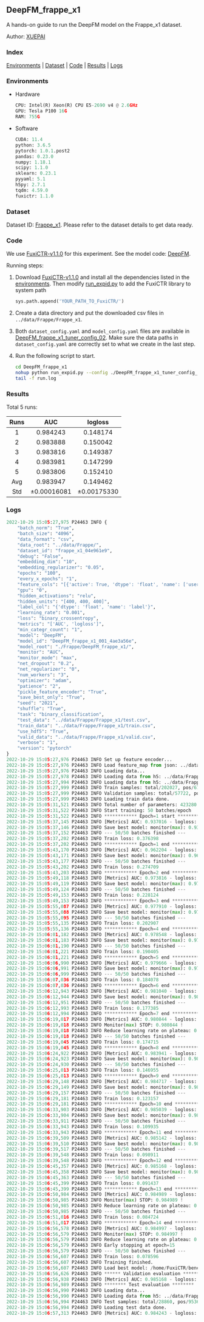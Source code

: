 ## DeepFM_frappe_x1

A hands-on guide to run the DeepFM model on the Frappe_x1 dataset.

Author: [XUEPAI](https://github.com/xue-pai)

### Index

[Environments](#Environments) | [Dataset](#Dataset) | [Code](#Code) | [Results](#Results) | [Logs](#Logs)

### Environments

+ Hardware
  
  ```python
  CPU: Intel(R) Xeon(R) CPU E5-2690 v4 @ 2.6GHz
  GPU: Tesla P100 16G
  RAM: 755G
  ```

+ Software
  
  ```python
  CUDA: 11.4
  python: 3.6.5
  pytorch: 1.0.1.post2
  pandas: 0.23.0
  numpy: 1.18.1
  scipy: 1.1.0
  sklearn: 0.23.1
  pyyaml: 5.1
  h5py: 2.7.1
  tqdm: 4.59.0
  fuxictr: 1.1.0
  ```

### Dataset

Dataset ID: [Frappe_x1](https://github.com/openbenchmark/BARS/blob/master/ctr_prediction/datasets/Frappe/README.md#Frappe_x1). Please refer to the dataset details to get data ready.

### Code

We use [FuxiCTR-v1.1.0](https://github.com/xue-pai/FuxiCTR/tree/v1.1.0) for this experiment. See the model code: [DeepFM](https://github.com/xue-pai/FuxiCTR/blob/v1.1.0/fuxictr/pytorch/models/DeepFM.py).

Running steps:

1. Download [FuxiCTR-v1.1.0](https://github.com/xue-pai/FuxiCTR/archive/refs/tags/v1.1.0.zip) and install all the dependencies listed in the [environments](#environments). Then modify [run_expid.py](./run_expid.py#L5) to add the FuxiCTR library to system path
   
   ```python
   sys.path.append('YOUR_PATH_TO_FuxiCTR/')
   ```

2. Create a data directory and put the downloaded csv files in `../data/Frappe/Frappe_x1`.

3. Both `dataset_config.yaml` and `model_config.yaml` files are available in [DeepFM_frappe_x1_tuner_config_02](./DeepFM_frappe_x1_tuner_config_02). Make sure the data paths in `dataset_config.yaml` are correctly set to what we create in the last step.

4. Run the following script to start.
   
   ```bash
   cd DeepFM_frappe_x1
   nohup python run_expid.py --config ./DeepFM_frappe_x1_tuner_config_02 --expid DeepFM_frappe_x1_001_4ae3a56e --gpu 0 > run.log &
   tail -f run.log
   ```

### Results

Total 5 runs:

| Runs | AUC              | logloss          |
|:----:|:----------------:|:----------------:|
| 1    | 0.984243         | 0.148174         |
| 2    | 0.983888         | 0.150042         |
| 3    | 0.983816         | 0.149387         |
| 4    | 0.983981         | 0.147299         |
| 5    | 0.983806         | 0.152410         |
| Avg  | 0.983947         | 0.149462         |
| Std  | &#177;0.00016081 | &#177;0.00175330 |

### Logs

```python
2022-10-29 15:05:27,975 P24463 INFO {
    "batch_norm": "True",
    "batch_size": "4096",
    "data_format": "csv",
    "data_root": "../data/Frappe/",
    "dataset_id": "frappe_x1_04e961e9",
    "debug": "False",
    "embedding_dim": "10",
    "embedding_regularizer": "0.05",
    "epochs": "100",
    "every_x_epochs": "1",
    "feature_cols": "[{'active': True, 'dtype': 'float', 'name': ['user', 'item', 'daytime', 'weekday', 'isweekend', 'homework', 'cost', 'weather', 'country', 'city'], 'type': 'categorical'}]",
    "gpu": "0",
    "hidden_activations": "relu",
    "hidden_units": "[400, 400, 400]",
    "label_col": "{'dtype': 'float', 'name': 'label'}",
    "learning_rate": "0.001",
    "loss": "binary_crossentropy",
    "metrics": "['AUC', 'logloss']",
    "min_categr_count": "1",
    "model": "DeepFM",
    "model_id": "DeepFM_frappe_x1_001_4ae3a56e",
    "model_root": "./Frappe/DeepFM_frappe_x1/",
    "monitor": "AUC",
    "monitor_mode": "max",
    "net_dropout": "0.2",
    "net_regularizer": "0",
    "num_workers": "3",
    "optimizer": "adam",
    "patience": "2",
    "pickle_feature_encoder": "True",
    "save_best_only": "True",
    "seed": "2021",
    "shuffle": "True",
    "task": "binary_classification",
    "test_data": "../data/Frappe/Frappe_x1/test.csv",
    "train_data": "../data/Frappe/Frappe_x1/train.csv",
    "use_hdf5": "True",
    "valid_data": "../data/Frappe/Frappe_x1/valid.csv",
    "verbose": "1",
    "version": "pytorch"
}
2022-10-29 15:05:27,976 P24463 INFO Set up feature encoder...
2022-10-29 15:05:27,976 P24463 INFO Load feature_map from json: ../data/Frappe/frappe_x1_04e961e9/feature_map.json
2022-10-29 15:05:27,976 P24463 INFO Loading data...
2022-10-29 15:05:27,978 P24463 INFO Loading data from h5: ../data/Frappe/frappe_x1_04e961e9/train.h5
2022-10-29 15:05:27,994 P24463 INFO Loading data from h5: ../data/Frappe/frappe_x1_04e961e9/valid.h5
2022-10-29 15:05:27,999 P24463 INFO Train samples: total/202027, pos/67604, neg/134423, ratio/33.46%, blocks/1
2022-10-29 15:05:27,999 P24463 INFO Validation samples: total/57722, pos/19063, neg/38659, ratio/33.03%, blocks/1
2022-10-29 15:05:27,999 P24463 INFO Loading train data done.
2022-10-29 15:05:31,521 P24463 INFO Total number of parameters: 423280.
2022-10-29 15:05:31,522 P24463 INFO Start training: 50 batches/epoch
2022-10-29 15:05:31,522 P24463 INFO ************ Epoch=1 start ************
2022-10-29 15:05:37,145 P24463 INFO [Metrics] AUC: 0.937016 - logloss: 0.677712
2022-10-29 15:05:37,146 P24463 INFO Save best model: monitor(max): 0.937016
2022-10-29 15:05:37,152 P24463 INFO --- 50/50 batches finished ---
2022-10-29 15:05:37,202 P24463 INFO Train loss: 0.376398
2022-10-29 15:05:37,202 P24463 INFO ************ Epoch=1 end ************
2022-10-29 15:05:43,170 P24463 INFO [Metrics] AUC: 0.962204 - logloss: 0.242437
2022-10-29 15:05:43,171 P24463 INFO Save best model: monitor(max): 0.962204
2022-10-29 15:05:43,177 P24463 INFO --- 50/50 batches finished ---
2022-10-29 15:05:43,202 P24463 INFO Train loss: 0.274709
2022-10-29 15:05:43,203 P24463 INFO ************ Epoch=2 end ************
2022-10-29 15:05:49,118 P24463 INFO [Metrics] AUC: 0.973816 - logloss: 0.184279
2022-10-29 15:05:49,119 P24463 INFO Save best model: monitor(max): 0.973816
2022-10-29 15:05:49,124 P24463 INFO --- 50/50 batches finished ---
2022-10-29 15:05:49,153 P24463 INFO Train loss: 0.228124
2022-10-29 15:05:49,153 P24463 INFO ************ Epoch=3 end ************
2022-10-29 15:05:55,087 P24463 INFO [Metrics] AUC: 0.977910 - logloss: 0.169551
2022-10-29 15:05:55,088 P24463 INFO Save best model: monitor(max): 0.977910
2022-10-29 15:05:55,095 P24463 INFO --- 50/50 batches finished ---
2022-10-29 15:05:55,135 P24463 INFO Train loss: 0.202907
2022-10-29 15:05:55,136 P24463 INFO ************ Epoch=4 end ************
2022-10-29 15:06:01,182 P24463 INFO [Metrics] AUC: 0.978548 - logloss: 0.182297
2022-10-29 15:06:01,183 P24463 INFO Save best model: monitor(max): 0.978548
2022-10-29 15:06:01,190 P24463 INFO --- 50/50 batches finished ---
2022-10-29 15:06:01,221 P24463 INFO Train loss: 0.190405
2022-10-29 15:06:01,221 P24463 INFO ************ Epoch=5 end ************
2022-10-29 15:06:06,990 P24463 INFO [Metrics] AUC: 0.979666 - logloss: 0.172533
2022-10-29 15:06:06,991 P24463 INFO Save best model: monitor(max): 0.979666
2022-10-29 15:06:06,999 P24463 INFO --- 50/50 batches finished ---
2022-10-29 15:06:07,036 P24463 INFO Train loss: 0.184078
2022-10-29 15:06:07,036 P24463 INFO ************ Epoch=6 end ************
2022-10-29 15:06:12,943 P24463 INFO [Metrics] AUC: 0.981040 - logloss: 0.162076
2022-10-29 15:06:12,944 P24463 INFO Save best model: monitor(max): 0.981040
2022-10-29 15:06:12,951 P24463 INFO --- 50/50 batches finished ---
2022-10-29 15:06:12,993 P24463 INFO Train loss: 0.177385
2022-10-29 15:06:12,994 P24463 INFO ************ Epoch=7 end ************
2022-10-29 15:06:19,017 P24463 INFO [Metrics] AUC: 0.980844 - logloss: 0.186768
2022-10-29 15:06:19,018 P24463 INFO Monitor(max) STOP: 0.980844 !
2022-10-29 15:06:19,018 P24463 INFO Reduce learning rate on plateau: 0.000100
2022-10-29 15:06:19,018 P24463 INFO --- 50/50 batches finished ---
2022-10-29 15:06:19,045 P24463 INFO Train loss: 0.174715
2022-10-29 15:06:19,045 P24463 INFO ************ Epoch=8 end ************
2022-10-29 15:06:24,922 P24463 INFO [Metrics] AUC: 0.983941 - logloss: 0.140568
2022-10-29 15:06:24,923 P24463 INFO Save best model: monitor(max): 0.983941
2022-10-29 15:06:24,930 P24463 INFO --- 50/50 batches finished ---
2022-10-29 15:06:25,013 P24463 INFO Train loss: 0.146955
2022-10-29 15:06:25,013 P24463 INFO ************ Epoch=9 end ************
2022-10-29 15:06:29,148 P24463 INFO [Metrics] AUC: 0.984717 - logloss: 0.138608
2022-10-29 15:06:29,149 P24463 INFO Save best model: monitor(max): 0.984717
2022-10-29 15:06:29,157 P24463 INFO --- 50/50 batches finished ---
2022-10-29 15:06:29,181 P24463 INFO Train loss: 0.123157
2022-10-29 15:06:29,181 P24463 INFO ************ Epoch=10 end ************
2022-10-29 15:06:33,903 P24463 INFO [Metrics] AUC: 0.985039 - logloss: 0.138747
2022-10-29 15:06:33,904 P24463 INFO Save best model: monitor(max): 0.985039
2022-10-29 15:06:33,911 P24463 INFO --- 50/50 batches finished ---
2022-10-29 15:06:33,943 P24463 INFO Train loss: 0.109935
2022-10-29 15:06:33,943 P24463 INFO ************ Epoch=11 end ************
2022-10-29 15:06:39,509 P24463 INFO [Metrics] AUC: 0.985142 - logloss: 0.140442
2022-10-29 15:06:39,510 P24463 INFO Save best model: monitor(max): 0.985142
2022-10-29 15:06:39,517 P24463 INFO --- 50/50 batches finished ---
2022-10-29 15:06:39,548 P24463 INFO Train loss: 0.098911
2022-10-29 15:06:39,548 P24463 INFO ************ Epoch=12 end ************
2022-10-29 15:06:45,357 P24463 INFO [Metrics] AUC: 0.985168 - logloss: 0.142101
2022-10-29 15:06:45,358 P24463 INFO Save best model: monitor(max): 0.985168
2022-10-29 15:06:45,363 P24463 INFO --- 50/50 batches finished ---
2022-10-29 15:06:45,399 P24463 INFO Train loss: 0.091437
2022-10-29 15:06:45,399 P24463 INFO ************ Epoch=13 end ************
2022-10-29 15:06:50,984 P24463 INFO [Metrics] AUC: 0.984989 - logloss: 0.145891
2022-10-29 15:06:50,985 P24463 INFO Monitor(max) STOP: 0.984989 !
2022-10-29 15:06:50,985 P24463 INFO Reduce learning rate on plateau: 0.000010
2022-10-29 15:06:50,985 P24463 INFO --- 50/50 batches finished ---
2022-10-29 15:06:51,016 P24463 INFO Train loss: 0.084724
2022-10-29 15:06:51,017 P24463 INFO ************ Epoch=14 end ************
2022-10-29 15:06:56,578 P24463 INFO [Metrics] AUC: 0.984997 - logloss: 0.146024
2022-10-29 15:06:56,579 P24463 INFO Monitor(max) STOP: 0.984997 !
2022-10-29 15:06:56,579 P24463 INFO Reduce learning rate on plateau: 0.000001
2022-10-29 15:06:56,579 P24463 INFO Early stopping at epoch=15
2022-10-29 15:06:56,579 P24463 INFO --- 50/50 batches finished ---
2022-10-29 15:06:56,607 P24463 INFO Train loss: 0.078596
2022-10-29 15:06:56,607 P24463 INFO Training finished.
2022-10-29 15:06:56,607 P24463 INFO Load best model: /home/FuxiCTR/benchmarks/Frappe/DeepFM_frappe_x1/frappe_x1_04e961e9/DeepFM_frappe_x1_001_4ae3a56e.model
2022-10-29 15:06:56,626 P24463 INFO ****** Validation evaluation ******
2022-10-29 15:06:56,938 P24463 INFO [Metrics] AUC: 0.985168 - logloss: 0.142101
2022-10-29 15:06:56,989 P24463 INFO ******** Test evaluation ********
2022-10-29 15:06:56,990 P24463 INFO Loading data...
2022-10-29 15:06:56,990 P24463 INFO Loading data from h5: ../data/Frappe/frappe_x1_04e961e9/test.h5
2022-10-29 15:06:56,994 P24463 INFO Test samples: total/28860, pos/9536, neg/19324, ratio/33.04%, blocks/1
2022-10-29 15:06:56,994 P24463 INFO Loading test data done.
2022-10-29 15:06:57,313 P24463 INFO [Metrics] AUC: 0.984243 - logloss: 0.148174
```
